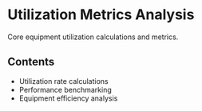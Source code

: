 # Utilization Metrics Analysis

Core equipment utilization calculations and metrics.

## Contents
- Utilization rate calculations
- Performance benchmarking
- Equipment efficiency analysis
